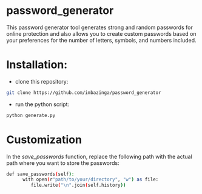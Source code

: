 # password_generator
This password generator tool generates strong and random passwords for online protection and also allows you to create custom passwords based on your preferences for the number of letters, symbols, and numbers included.
# Installation:
* clone this repository:
```bash
git clone https://github.com/imbazinga/password_generator
```
* run the python script:
```bash
python generate.py
```
# Customization
In the *save_passwords* function, replace the following path with the actual path where you want to store the passwords:
```bash
def save_passwords(self):
      with open(r"path/to/your/directory", "w") as file:
         file.write("\n".join(self.history))
```
